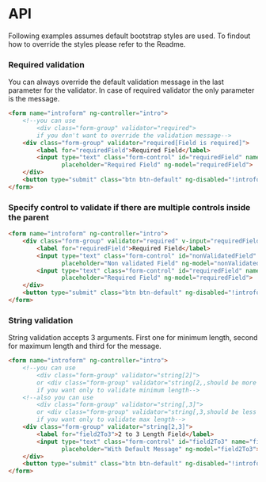 API
===
Following examples assumes default bootstrap styles are used. To findout how to override the styles please refer to the Readme.

### **Required validation**<br/>
You can always override the default validation message in the last parameter for the validator. In case of required validator the only parameter is the message. 
 
```html
<form name="introform" ng-controller="intro">
    <!--you can use
        <div class="form-group" validator="required">
        if you don't want to override the validation message-->
    <div class="form-group" validator="required[Field is required]">
        <label for="requiredField">Required Field</label>
        <input type="text" class="form-control" id="requiredField" name="requiredField"
               placeholder="Required Field" ng-model="requiredField">
    </div>
    <button type="submit" class="btn btn-default" ng-disabled="!introform.$valid">Submit</button>
</form>
```

### **Specify control to validate if there are multiple controls inside the parent**<br/> 
```html
<form name="introform" ng-controller="intro">
    <div class="form-group" validator="required" v-input="requiredField">
        <label for="requiredField">Required Field</label>
		<input type="text" class="form-control" id="nonValidatedField" name="nonValidatedField"
               placeholder="Non validated Field" ng-model="nonValidatedField">
        <input type="text" class="form-control" id="requiredField" name="requiredField"
               placeholder="Required Field" ng-model="requiredField">
    </div>
    <button type="submit" class="btn btn-default" ng-disabled="!introform.$valid">Submit</button>
</form>
```

### **String validation** <br/>
String validation accepts 3 arguments. First one for minimum length, second for maximum length and third for the message.

```html
<form name="introform" ng-controller="intro">
    <!--you can use
        <div class="form-group" validator="string[2]">
        or <div class="form-group" validator="string[2,,should be more than 2 characters]">
        if you want only to validate minimum length-->
    <!--also you can use
        <div class="form-group" validator="string[,3]">
        or <div class="form-group" validator="string[,3,should be less than 3 characters]">
        if you want only to validate max length-->
    <div class="form-group" validator="string[2,3]">
        <label for="field2To3">2 to 3 Length Field</label>
        <input type="text" class="form-control" id="field2To3" name="field2To3"
               placeholder="With Default Message" ng-model="field2To3">
    </div>
    <button type="submit" class="btn btn-default" ng-disabled="!introform.$valid">Submit</button>
</form>
```